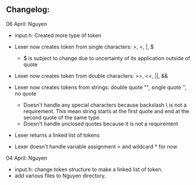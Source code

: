 ## Changelog:

06 April: Nguyen
- input.h: Created more type of token
- Lexer now creates token from single characters: >, <, |, $ 
    - $ is subject to change due to uncertainty of its application outside of quote
- Lexer now creates token from double characters: >>, <<, ||, &&
- Lexer now creates tokens from strings: double quote "", single quote '', no quote
    - Doesn't handle any special characters because backslash \ is not a requirement.
      This mean string starts at the first quote and end at the second quote of the same type.
    - Doesn't handle unclosed quotes because it is not a requirement
- Lexer returns a linked list of tokens

- Lexer doesn't handle variable assignment = and wildcard * for now


04 April: Nguyen
- input.h: change token structure to make a linked list of token.
- add various files to Nguyen directory.
